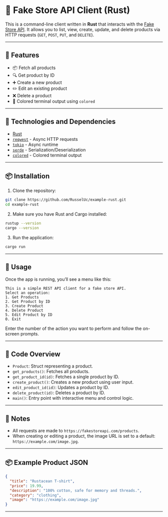 # 🛒 Fake Store API Client (Rust)

This is a command-line client written in **Rust** that interacts with the [Fake Store API](https://fakestoreapi.com/). It allows you to list, view, create, update, and delete products via HTTP requests (`GET`, `POST`, `PUT`, and `DELETE`).

---

## 🚀 Features

- 📦 Fetch all products  
- 🔍 Get product by ID  
- ➕ Create a new product  
- ✏️ Edit an existing product  
- ❌ Delete a product  
- 🎨 Colored terminal output using `colored`

---

## 🧰 Technologies and Dependencies

- [Rust](https://www.rust-lang.org/)
- [`reqwest`](https://docs.rs/reqwest) - Async HTTP requests
- [`tokio`](https://tokio.rs/) - Async runtime
- [`serde`](https://serde.rs/) - Serialization/Deserialization
- [`colored`](https://docs.rs/colored) - Colored terminal output

---

## 📦 Installation

1. Clone the repository:

```bash
git clone https://github.com/RusselUc/example-rust.git
cd example-rust
```

2. Make sure you have Rust and Cargo installed:

```bash
rustup --version
cargo --version
```

3. Run the application:

```bash
cargo run
```

---

## 🧪 Usage

Once the app is running, you’ll see a menu like this:

```
This is a simple REST API client for a fake store API.
Select an operation:
1. Get Products
2. Get Product by ID
3. Create Product
4. Delete Product
5. Edit Product by ID
0. Exit
```

Enter the number of the action you want to perform and follow the on-screen prompts.

---

## 📁 Code Overview

- `Product`: Struct representing a product.
- `get_products()`: Fetches all products.
- `get_product_id(id)`: Fetches a single product by ID.
- `create_product()`: Creates a new product using user input.
- `edit_product_id(id)`: Updates a product by ID.
- `delete_product(id)`: Deletes a product by ID.
- `main()`: Entry point with interactive menu and control logic.

---

## 📝 Notes

- All requests are made to `https://fakestoreapi.com/products`.
- When creating or editing a product, the image URL is set to a default:  
  `https://example.com/image.jpg`.

---

## 📦 Example Product JSON

```json
{
  "title": "Rustacean T-shirt",
  "price": 19.99,
  "description": "100% cotton, safe for memory and threads.",
  "category": "clothing",
  "image": "https://example.com/image.jpg"
}
```

---
